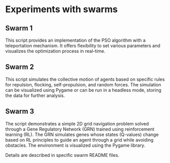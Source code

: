# Experiments with swarms
## Swarm 1

This script provides an implementation of the PSO algorithm with a teleportation mechanism. It offers flexibility to set various parameters and visualizes the optimization process in real-time.

## Swarm 2
This script simulates the collective motion of agents based on specific rules for repulsion, flocking, self-propulsion, and random forces. The simulation can be visualized using Pygame or can be run in a headless mode, storing the data for further analysis.

## Swarm 3
The script demonstrates a simple 2D grid navigation problem solved through a Gene Regulatory Network (GRN) trained using reinforcement learning (RL). The GRN simulates genes whose states (Q-values) change based on RL principles to guide an agent through a grid while avoiding obstacles. The environment is visualized using the Pygame library.

Details are described in specific swarm README files.


